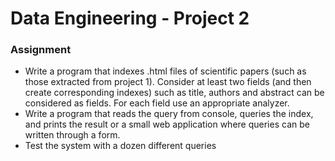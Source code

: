 # Data Engineering - Project 2

### Assignment
- Write a program that indexes .html files of scientific papers (such as those extracted from project 1).
Consider at least two fields (and then create corresponding indexes) such as title, authors and abstract can be considered as fields.
For each field use an appropriate analyzer.
- Write a program that reads the query from console, queries the index, and prints the result or a small web application where queries can be written through a form.
- Test the system with a dozen different queries

